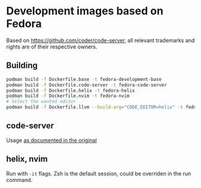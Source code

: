 # Development images based on Fedora

Based on https://github.com/coder/code-server, all relevant trademarks and rights are of their respective owners.

## Building

```bash
podman build -f Dockerfile.base -t fedora-development-base
podman build -f Dockerfile.code-server -t fedora-code-server
podman build -f Dockerfile.helix -t fedora-helix
podman build -f Dockerfile.nvim -t fedora-nvim
# Select the wanted editor
podman build -f Dockerfile.llvm --build-arg="CODE_EDITOR=helix" -t fedora-helix-llvm
```

## code-server

Usage [as documented in the original](https://coder.com/docs/code-server/latest/install#docker)

## helix, nvim

Run with `-it` flags. Zsh is the default session, could be overriden in the run command.
